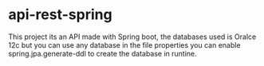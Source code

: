 # api-rest-spring
This project its an API made with Spring boot, the databases used is Oralce 12c but you can use any database
in the file properties you can enable spring.jpa.generate-ddl to create the database in runtine.
